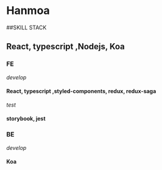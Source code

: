 # Hanmoa

##SKILL STACK 
## React, typescript ,Nodejs, Koa

### FE 
  *develop*
  #### React, typescript ,styled-components, redux, redux-saga
  *test*
  #### storybook, jest

### BE
  *develop*
  #### Koa
